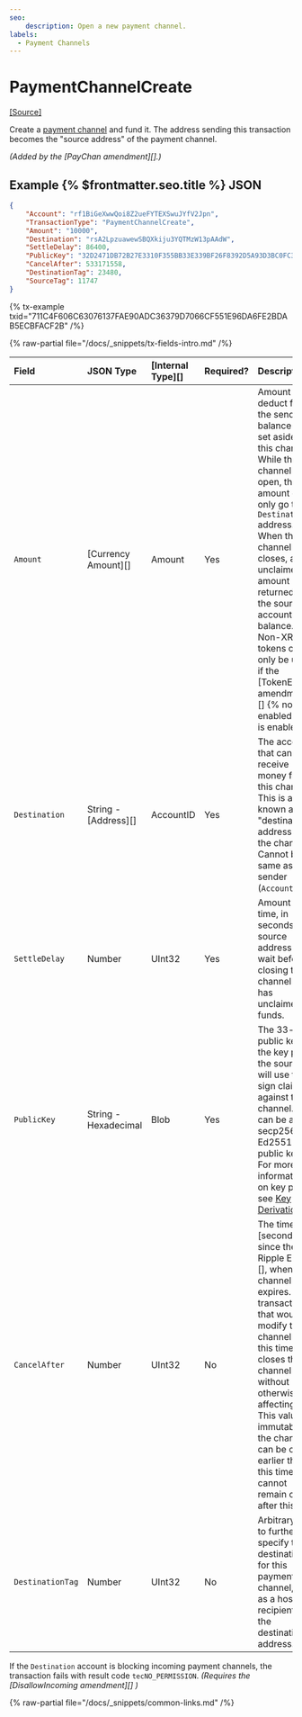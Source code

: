 ```yaml
---
seo:
    description: Open a new payment channel.
labels:
  - Payment Channels
---
```

# PaymentChannelCreate
[[Source]](https://github.com/XRPLF/rippled/blob/1e01cd34f7a216092ed779f291b43324c167167a/src/xrpld/app/tx/detail/PayChan.cpp "Source")

Create a [payment channel](../../../../concepts/payment-types/payment-channels.md) and fund it. The address sending this transaction becomes the "source address" of the payment channel.

_(Added by the [PayChan amendment][].)_

## Example {% $frontmatter.seo.title %} JSON

```json
{
    "Account": "rf1BiGeXwwQoi8Z2ueFYTEXSwuJYfV2Jpn",
    "TransactionType": "PaymentChannelCreate",
    "Amount": "10000",
    "Destination": "rsA2LpzuawewSBQXkiju3YQTMzW13pAAdW",
    "SettleDelay": 86400,
    "PublicKey": "32D2471DB72B27E3310F355BB33E339BF26F8392D5A93D3BC0FC3B566612DA0F0A",
    "CancelAfter": 533171558,
    "DestinationTag": 23480,
    "SourceTag": 11747
}
```

{% tx-example txid="711C4F606C63076137FAE90ADC36379D7066CF551E96DA6FE2BDAB5ECBFACF2B" /%}

{% raw-partial file="/docs/_snippets/tx-fields-intro.md" /%}


| Field            | JSON Type            | [Internal Type][] | Required? | Description |
|:-----------------|:---------------------|:------------------|:----------|:------------|
| `Amount`         | [Currency Amount][]  | Amount            | Yes       | Amount to deduct from the sender's balance and set aside in this channel. While the channel is open, the amount can only go to the `Destination` address. When the channel closes, any unclaimed amount is returned to the source account's balance. Non-XRP tokens can only be used if the [TokenEscrow amendment][] {% not-enabled /%} is enabled. |
| `Destination`    | String - [Address][] | AccountID         | Yes       | The account that can receive money from this channel. This is also known as the "destination address" for the channel. Cannot be the same as the sender (`Account`). |
| `SettleDelay`    | Number               | UInt32            | Yes       | Amount of time, in seconds, the source address must wait before closing the channel if it has unclaimed funds. |
| `PublicKey`      | String - Hexadecimal | Blob              | Yes       | The 33-byte public key of the key pair the source will use to sign claims against this channel. This can be any secp256k1 or Ed25519 public key. For more information on key pairs, see [Key Derivation](../../../../concepts/accounts/cryptographic-keys.md#key-derivation) <!-- STYLE_OVERRIDE: will --> |
| `CancelAfter`    | Number               | UInt32            | No        | The time, in [seconds since the Ripple Epoch][], when this channel expires. Any transaction that would modify the channel after this time closes the channel without otherwise affecting it. This value is immutable; the channel can be closed earlier than this time but cannot remain open after this time. |
| `DestinationTag` | Number               | UInt32            | No        | Arbitrary tag to further specify the destination for this payment channel, such as a hosted recipient at the destination address. |

If the `Destination` account is blocking incoming payment channels, the transaction fails with result code `tecNO_PERMISSION`. _(Requires the [DisallowIncoming amendment][] )_

{% raw-partial file="/docs/_snippets/common-links.md" /%}
